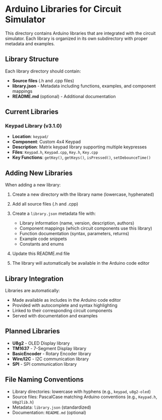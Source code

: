 # Arduino Libraries for Circuit Simulator

This directory contains Arduino libraries that are integrated with the circuit simulator. Each library is organized in its own subdirectory with proper metadata and examples.

## Library Structure

Each library directory should contain:
- **Source files** (.h and .cpp files)
- **library.json** - Metadata including functions, examples, and component mappings
- **README.md** (optional) - Additional documentation

## Current Libraries

### Keypad Library (v3.1.0)
- **Location**: `keypad/`
- **Component**: Custom 4x4 Keypad
- **Description**: Matrix keypad library supporting multiple keypresses
- **Files**: `Keypad.h`, `Keypad.cpp`, `Key.h`, `Key.cpp`
- **Key Functions**: `getKey()`, `getKeys()`, `isPressed()`, `setDebounceTime()`

## Adding New Libraries

When adding a new library:

1. Create a new directory with the library name (lowercase, hyphenated)
2. Add all source files (.h and .cpp)
3. Create a `library.json` metadata file with:
   - Library information (name, version, description, authors)
   - Component mappings (which circuit components use this library)
   - Function documentation (syntax, parameters, returns)
   - Example code snippets
   - Constants and enums

4. Update this README.md file
5. The library will automatically be available in the Arduino code editor

## Library Integration

Libraries are automatically:
- Made available as includes in the Arduino code editor
- Provided with autocomplete and syntax highlighting
- Linked to their corresponding circuit components
- Served with documentation and examples

## Planned Libraries

- **U8g2** - OLED Display library
- **TM1637** - 7-Segment Display library  
- **BasicEncoder** - Rotary Encoder library
- **Wire/I2C** - I2C communication library
- **SPI** - SPI communication library

## File Naming Conventions

- Library directories: lowercase with hyphens (e.g., `keypad`, `u8g2-oled`)
- Source files: PascalCase matching Arduino conventions (e.g., `Keypad.h`, `U8g2lib.h`)
- Metadata: `library.json` (standardized)
- Documentation: `README.md` (optional)
